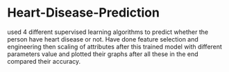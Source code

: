 # Heart-Disease-Prediction
used 4 different supervised learning algorithms to predict whether the person have heart disease
or not. Have done feature selection and engineering then scaling of attributes after this trained
model with different parameters value and plotted their graphs after all these in the end compared
their accuracy.
